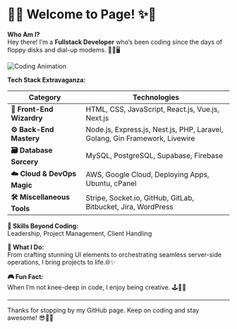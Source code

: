 # 🌟✨ Welcome to Page! ✨🌟

**Who Am I?**  
Hey there! I’m a **Fullstack Developer** who’s been coding since the days of floppy disks and dial-up modems. 💾📞🖥️

![Coding Animation](https://i.giphy.com/media/v1.Y2lkPTc5MGI3NjExMTNiMnlzbHFjM2VxYmk3enFlczhuc3hxOTZic3Rud25qdjM1ZndrZiZlcD12MV9pbnRlcm5hbF9naWZfYnlfaWQmY3Q9Zw/gi84IkFRzwube/giphy.gif)

**Tech Stack Extravaganza:**

| **Category**               | **Technologies**                                                                                                     |
|----------------------------|-----------------------------------------------------------------------------------------------------------------------|
| **🎨 Front-End Wizardry**  | HTML, CSS, JavaScript, React.js, Vue.js, Next.js                                                                      |
| **⚙️ Back-End Mastery**    | Node.js, Express.js, Nest.js, PHP, Laravel, Golang, Gin Framework, Livewire                                           |
| **🗃️ Database Sorcery**    | MySQL, PostgreSQL, Supabase, Firebase                                                                                  |
| **☁️ Cloud & DevOps Magic**| AWS, Google Cloud, Deploying Apps, Ubuntu, cPanel                                                                     |
| **🛠️ Miscellaneous Tools** | Stripe, Socket.io, GitHub, GitLab, Bitbucket, Jira, WordPress                                                          |

**🧠 Skills Beyond Coding:**  
Leadership, Project Management, Client Handling

**🚀 What I Do:**  
From crafting stunning UI elements to orchestrating seamless server-side operations, I bring projects to life.🌐✨

**🎮 Fun Fact:**  
When I’m not knee-deep in code, I enjoy being creative. 🕹️🎨🎸

---

Thanks for stopping by my GitHub page. Keep on coding and stay awesome! 😎🚀🎉

